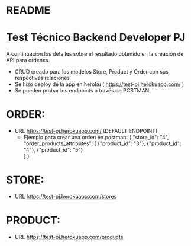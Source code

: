 # README


# Test Técnico Backend Developer PJ


A continuación los detalles sobre el resultado obtenido en la creación de API para ordenes.

- CRUD creado para los modelos Store, Product y Order con sus respectivas relaciones
- Se hizo deploy de la app en heroku ( https://test-pj.herokuapp.com/ )
- Se pueden probar los endpoints a través de POSTMAN
# ORDER:
 - URL https://test-pj.herokuapp.com/ (DEFAULT ENDPOINT)
   - Ejemplo para crear una orden en postman:
    { 
        "store_id": "4",
        "order_products_attributes": [
            {"product_id": "3"},
             {"product_id": "4"},
              {"product_id": "5"}   
              ]
    }

# STORE:
 - URL https://test-pj.herokuapp.com/stores
# PRODUCT:
- URL https://test-pj.herokuapp.com/products
